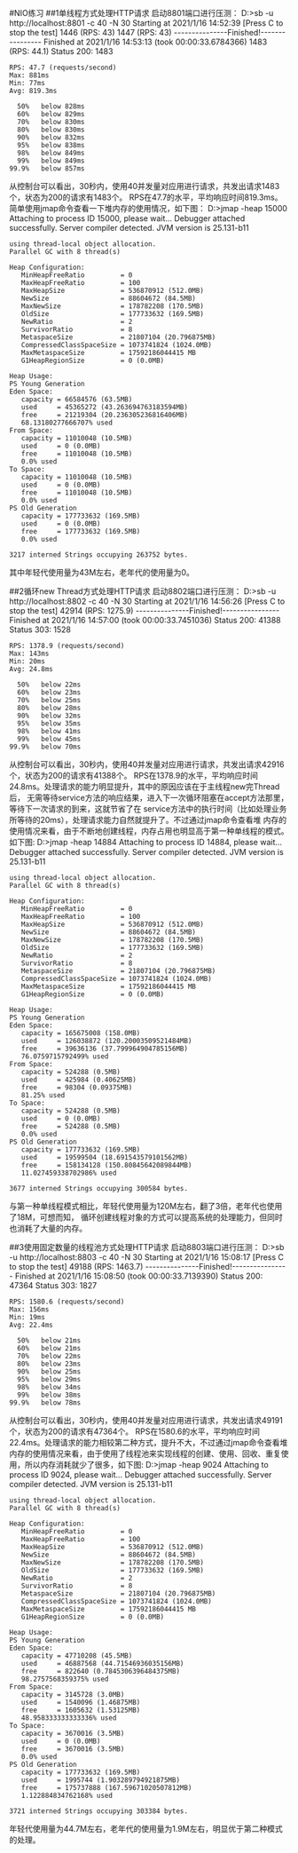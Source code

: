 #NIO练习
##1单线程方式处理HTTP请求
启动8801端口进行压测：
    D:\>sb -u http://localhost:8801 -c 40 -N 30
    Starting at 2021/1/16 14:52:39
    [Press C to stop the test]
    1446    (RPS: 43)
    1447    (RPS: 43)                       ---------------Finished!----------------
    Finished at 2021/1/16 14:53:13 (took 00:00:33.6784366)
    1483    (RPS: 44.1)                     Status 200:    1483

    RPS: 47.7 (requests/second)
    Max: 881ms
    Min: 77ms
    Avg: 819.3ms

      50%   below 828ms
      60%   below 829ms
      70%   below 830ms
      80%   below 830ms
      90%   below 832ms
      95%   below 838ms
      98%   below 849ms
      99%   below 849ms
    99.9%   below 857ms
从控制台可以看出，30秒内，使用40并发量对应用进行请求，共发出请求1483个，状态为200的请求有1483个。
RPS在47.7的水平，平均响应时间819.3ms。简单使用jmap命令查看一下堆内存的使用情况，如下图：
    D:\>jmap -heap 15000
    Attaching to process ID 15000, please wait...
    Debugger attached successfully.
    Server compiler detected.
    JVM version is 25.131-b11

    using thread-local object allocation.
    Parallel GC with 8 thread(s)

    Heap Configuration:
       MinHeapFreeRatio         = 0
       MaxHeapFreeRatio         = 100
       MaxHeapSize              = 536870912 (512.0MB)
       NewSize                  = 88604672 (84.5MB)
       MaxNewSize               = 178782208 (170.5MB)
       OldSize                  = 177733632 (169.5MB)
       NewRatio                 = 2
       SurvivorRatio            = 8
       MetaspaceSize            = 21807104 (20.796875MB)
       CompressedClassSpaceSize = 1073741824 (1024.0MB)
       MaxMetaspaceSize         = 17592186044415 MB
       G1HeapRegionSize         = 0 (0.0MB)

    Heap Usage:
    PS Young Generation
    Eden Space:
       capacity = 66584576 (63.5MB)
       used     = 45365272 (43.263694763183594MB)
       free     = 21219304 (20.236305236816406MB)
       68.13180277666707% used
    From Space:
       capacity = 11010048 (10.5MB)
       used     = 0 (0.0MB)
       free     = 11010048 (10.5MB)
       0.0% used
    To Space:
       capacity = 11010048 (10.5MB)
       used     = 0 (0.0MB)
       free     = 11010048 (10.5MB)
       0.0% used
    PS Old Generation
       capacity = 177733632 (169.5MB)
       used     = 0 (0.0MB)
       free     = 177733632 (169.5MB)
       0.0% used

    3217 interned Strings occupying 263752 bytes.
其中年轻代使用量为43M左右，老年代的使用量为0。

##2循环new Thread方式处理HTTP请求
启动8802端口进行压测：
    D:\>sb -u http://localhost:8802 -c 40 -N 30
    Starting at 2021/1/16 14:56:26
    [Press C to stop the test]
    42914   (RPS: 1275.9)
    ---------------Finished!----------------
    Finished at 2021/1/16 14:57:00 (took 00:00:33.7451036)
    Status 200:    41388
    Status 303:    1528

    RPS: 1378.9 (requests/second)
    Max: 143ms
    Min: 20ms
    Avg: 24.8ms

      50%   below 22ms
      60%   below 23ms
      70%   below 25ms
      80%   below 28ms
      90%   below 32ms
      95%   below 35ms
      98%   below 41ms
      99%   below 45ms
    99.9%   below 70ms
从控制台可以看出，30秒内，使用40并发量对应用进行请求，共发出请求42916个，状态为200的请求有41388个。
RPS在1378.9的水平，平均响应时间24.8ms。处理请求的能力明显提升，其中的原因应该在于主线程new完Thread后，
无需等待service方法的响应结果，进入下一次循环阻塞在accept方法那里，等待下一次请求的到来，这就节省了在
service方法中的执行时间（比如处理业务所等待的20ms），处理请求能力自然就提升了。不过通过jmap命令查看堆
内存的使用情况来看，由于不断地创建线程，内存占用也明显高于第一种单线程的模式。如下图:
    D:\>jmap -heap 14884
    Attaching to process ID 14884, please wait...
    Debugger attached successfully.
    Server compiler detected.
    JVM version is 25.131-b11

    using thread-local object allocation.
    Parallel GC with 8 thread(s)

    Heap Configuration:
       MinHeapFreeRatio         = 0
       MaxHeapFreeRatio         = 100
       MaxHeapSize              = 536870912 (512.0MB)
       NewSize                  = 88604672 (84.5MB)
       MaxNewSize               = 178782208 (170.5MB)
       OldSize                  = 177733632 (169.5MB)
       NewRatio                 = 2
       SurvivorRatio            = 8
       MetaspaceSize            = 21807104 (20.796875MB)
       CompressedClassSpaceSize = 1073741824 (1024.0MB)
       MaxMetaspaceSize         = 17592186044415 MB
       G1HeapRegionSize         = 0 (0.0MB)

    Heap Usage:
    PS Young Generation
    Eden Space:
       capacity = 165675008 (158.0MB)
       used     = 126038872 (120.20003509521484MB)
       free     = 39636136 (37.799964904785156MB)
       76.0759715792499% used
    From Space:
       capacity = 524288 (0.5MB)
       used     = 425984 (0.40625MB)
       free     = 98304 (0.09375MB)
       81.25% used
    To Space:
       capacity = 524288 (0.5MB)
       used     = 0 (0.0MB)
       free     = 524288 (0.5MB)
       0.0% used
    PS Old Generation
       capacity = 177733632 (169.5MB)
       used     = 19599504 (18.691543579101562MB)
       free     = 158134128 (150.80845642089844MB)
       11.027459338702986% used

    3677 interned Strings occupying 300584 bytes.
与第一种单线程模式相比，年轻代使用量为120M左右，翻了3倍，老年代也使用了18M，可想而知，
循环创建线程对象的方式可以提高系统的处理能力，但同时也消耗了大量的内存。

##3使用固定数量的线程池方式处理HTTP请求
启动8803端口进行压测：
    D:\>sb -u http://localhost:8803 -c 40 -N 30
    Starting at 2021/1/16 15:08:17
    [Press C to stop the test]
    49188   (RPS: 1463.7)
    ---------------Finished!----------------
    Finished at 2021/1/16 15:08:50 (took 00:00:33.7139390)
    Status 200:    47364
    Status 303:    1827

    RPS: 1580.6 (requests/second)
    Max: 156ms
    Min: 19ms
    Avg: 22.4ms

      50%   below 21ms
      60%   below 21ms
      70%   below 22ms
      80%   below 23ms
      90%   below 25ms
      95%   below 29ms
      98%   below 34ms
      99%   below 38ms
    99.9%   below 78ms
从控制台可以看出，30秒内，使用40并发量对应用进行请求，共发出请求49191个，状态为200的请求有47364个。
RPS在1580.6的水平，平均响应时间22.4ms。处理请求的能力相较第二种方式，提升不大，不过通过jmap命令查看堆
内存的使用情况来看，由于使用了线程池来实现线程的创建、使用、回收、重复使用，所以内存消耗就少了很多，如下图:
    D:\>jmap -heap 9024
    Attaching to process ID 9024, please wait...
    Debugger attached successfully.
    Server compiler detected.
    JVM version is 25.131-b11

    using thread-local object allocation.
    Parallel GC with 8 thread(s)

    Heap Configuration:
       MinHeapFreeRatio         = 0
       MaxHeapFreeRatio         = 100
       MaxHeapSize              = 536870912 (512.0MB)
       NewSize                  = 88604672 (84.5MB)
       MaxNewSize               = 178782208 (170.5MB)
       OldSize                  = 177733632 (169.5MB)
       NewRatio                 = 2
       SurvivorRatio            = 8
       MetaspaceSize            = 21807104 (20.796875MB)
       CompressedClassSpaceSize = 1073741824 (1024.0MB)
       MaxMetaspaceSize         = 17592186044415 MB
       G1HeapRegionSize         = 0 (0.0MB)

    Heap Usage:
    PS Young Generation
    Eden Space:
       capacity = 47710208 (45.5MB)
       used     = 46887568 (44.71546936035156MB)
       free     = 822640 (0.7845306396484375MB)
       98.2757568359375% used
    From Space:
       capacity = 3145728 (3.0MB)
       used     = 1540096 (1.46875MB)
       free     = 1605632 (1.53125MB)
       48.958333333333336% used
    To Space:
       capacity = 3670016 (3.5MB)
       used     = 0 (0.0MB)
       free     = 3670016 (3.5MB)
       0.0% used
    PS Old Generation
       capacity = 177733632 (169.5MB)
       used     = 1995744 (1.903289794921875MB)
       free     = 175737888 (167.59671020507812MB)
       1.122884834762168% used

    3721 interned Strings occupying 303384 bytes.
年轻代使用量为44.7M左右，老年代的使用量为1.9M左右，明显优于第二种模式的处理。
